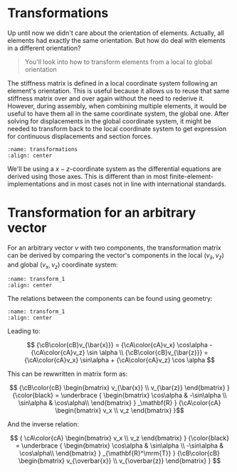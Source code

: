 # Transformations

Up until now we didn't care about the orientation of elements. Actually, all elements had exactly the same orientation. But how do deal with elements in a different orientation?

> You'll look into how to transform elements from a local to global orientation

The stiffness matrix is defined in a local coordinate system following an element's orientation. This is useful because it allows us to reuse that same stiffness matrix over and over again without the need to rederive it. However, during assembly, when combining multiple elements, it would be useful to have them all in the same coordinate system, the global one. After solving for displacements in the global coordinate system, it might be needed to transform back to the local coordinate system to get expression for continuous displacements and section forces.

```{figure} transformations.svg
:name: transformations
:align: center
```

We'll be using a $x-z$-coordinate system as the differential equations are derived using those axes. This is different than in most finite-element-implementations and in most cases not in line with international standards.

# Transformation for an arbitrary vector

For an arbitrary vector $v$ with two components, the transformation matrix can be derived by comparing the vector's components in the local ($v_{\bar x}, v_{\bar z}$) and global ($v_x,v_z$) coordinate system:

```{figure} transform_1.svg
:name: transform_1
:align: center
```

The relations between the components can be found using geometry:

```{figure} transform_2.svg
:name: transform_1
:align: center
```

Leading to:

$$
{\cB\color{cB}v_{\bar{x}}} = {\cA\color{cA}v_x} \cos\alpha - {\cA\color{cA}v_z} \sin \alpha \\
{\cB\color{cB}v_{\bar{z}}} = {\cA\color{cA}v_x} \sin\alpha + {\cA\color{cA}v_z} \cos \alpha
$$

This can be rewwritten in matrix form as:

$$ {\cB\color{cB}
      \begin{bmatrix}
	v_{\bar{x}} \\ v_{\bar{z}}
      \end{bmatrix}
      }
      {\color{black}
      =
      \underbrace
      {
	\begin{bmatrix}
	  \cos\alpha & -\sin\alpha \\ \sin\alpha & \cos\alpha\\
	\end{bmatrix}
      }
      _\mathbf{R}
      }
      {\cA\color{cA}
      \begin{bmatrix}
	v_x \\ v_z
      \end{bmatrix}
      }$$

And the inverse relation:

$$
{ \cA\color{cA}
      \begin{bmatrix}
	v_x \\ v_z
      \end{bmatrix}
      }
      {\color{black}
      =
      \underbrace
      {
	\begin{bmatrix}
	  \cos\alpha & \sin\alpha \\ -\sin\alpha & \cos\alpha\\
	\end{bmatrix}
      }
      _{\mathbf{R}^\mrm{T}}
      }
      {\cB\color{cB}
      \begin{bmatrix}
	v_{\overbar{x}} \\ v_{\overbar{z}}
      \end{bmatrix}
      }
$$
